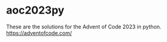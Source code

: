 # aoc2023py
These are the solutions for the Advent of Code 2023 in python.
https://adventofcode.com/
